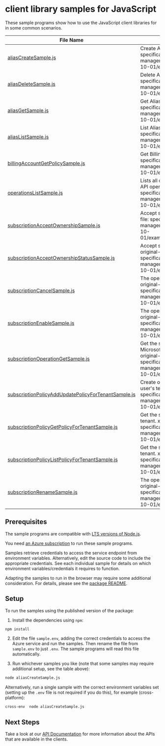 # client library samples for JavaScript

These sample programs show how to use the JavaScript client libraries for in some common scenarios.

| **File Name**                                                                                           | **Description**                                                                                                                                                                                                      |
| ------------------------------------------------------------------------------------------------------- | -------------------------------------------------------------------------------------------------------------------------------------------------------------------------------------------------------------------- |
| [aliasCreateSample.js][aliascreatesample]                                                               | Create Alias Subscription. x-ms-original-file: specification/subscription/resource-manager/Microsoft.Subscription/stable/2021-10-01/examples/createAlias.json                                                        |
| [aliasDeleteSample.js][aliasdeletesample]                                                               | Delete Alias. x-ms-original-file: specification/subscription/resource-manager/Microsoft.Subscription/stable/2021-10-01/examples/deleteAlias.json                                                                     |
| [aliasGetSample.js][aliasgetsample]                                                                     | Get Alias Subscription. x-ms-original-file: specification/subscription/resource-manager/Microsoft.Subscription/stable/2021-10-01/examples/getAlias.json                                                              |
| [aliasListSample.js][aliaslistsample]                                                                   | List Alias Subscription. x-ms-original-file: specification/subscription/resource-manager/Microsoft.Subscription/stable/2021-10-01/examples/listAlias.json                                                            |
| [billingAccountGetPolicySample.js][billingaccountgetpolicysample]                                       | Get Billing Account Policy. x-ms-original-file: specification/subscription/resource-manager/Microsoft.Subscription/stable/2021-10-01/examples/getBillingAccountPolicy.json                                           |
| [operationsListSample.js][operationslistsample]                                                         | Lists all of the available Microsoft.Subscription API operations. x-ms-original-file: specification/subscription/resource-manager/Microsoft.Subscription/stable/2021-10-01/examples/getOperations.json               |
| [subscriptionAcceptOwnershipSample.js][subscriptionacceptownershipsample]                               | Accept subscription ownership. x-ms-original-file: specification/subscription/resource-manager/Microsoft.Subscription/stable/2021-10-01/examples/acceptSubscriptionOwnership.json                                    |
| [subscriptionAcceptOwnershipStatusSample.js][subscriptionacceptownershipstatussample]                   | Accept subscription ownership status. x-ms-original-file: specification/subscription/resource-manager/Microsoft.Subscription/stable/2021-10-01/examples/acceptOwnershipStatus.json                                   |
| [subscriptionCancelSample.js][subscriptioncancelsample]                                                 | The operation to cancel a subscription x-ms-original-file: specification/subscription/resource-manager/Microsoft.Subscription/stable/2021-10-01/examples/cancelSubscription.json                                     |
| [subscriptionEnableSample.js][subscriptionenablesample]                                                 | The operation to enable a subscription x-ms-original-file: specification/subscription/resource-manager/Microsoft.Subscription/stable/2021-10-01/examples/enableSubscription.json                                     |
| [subscriptionOperationGetSample.js][subscriptionoperationgetsample]                                     | Get the status of the pending Microsoft.Subscription API operations. x-ms-original-file: specification/subscription/resource-manager/Microsoft.Subscription/stable/2021-10-01/examples/getSubscriptionOperation.json |
| [subscriptionPolicyAddUpdatePolicyForTenantSample.js][subscriptionpolicyaddupdatepolicyfortenantsample] | Create or Update Subscription tenant policy for user's tenant. x-ms-original-file: specification/subscription/resource-manager/Microsoft.Subscription/stable/2021-10-01/examples/changeTenantPolicy.json             |
| [subscriptionPolicyGetPolicyForTenantSample.js][subscriptionpolicygetpolicyfortenantsample]             | Get the subscription tenant policy for the user's tenant. x-ms-original-file: specification/subscription/resource-manager/Microsoft.Subscription/stable/2021-10-01/examples/getTenantPolicy.json                     |
| [subscriptionPolicyListPolicyForTenantSample.js][subscriptionpolicylistpolicyfortenantsample]           | Get the subscription tenant policy for the user's tenant. x-ms-original-file: specification/subscription/resource-manager/Microsoft.Subscription/stable/2021-10-01/examples/getTenantPolicyList.json                 |
| [subscriptionRenameSample.js][subscriptionrenamesample]                                                 | The operation to rename a subscription x-ms-original-file: specification/subscription/resource-manager/Microsoft.Subscription/stable/2021-10-01/examples/renameSubscription.json                                     |

## Prerequisites

The sample programs are compatible with [LTS versions of Node.js](https://github.com/nodejs/release#release-schedule).

You need [an Azure subscription][freesub] to run these sample programs.

Samples retrieve credentials to access the service endpoint from environment variables. Alternatively, edit the source code to include the appropriate credentials. See each individual sample for details on which environment variables/credentials it requires to function.

Adapting the samples to run in the browser may require some additional consideration. For details, please see the [package README][package].

## Setup

To run the samples using the published version of the package:

1. Install the dependencies using `npm`:

```bash
npm install
```

2. Edit the file `sample.env`, adding the correct credentials to access the Azure service and run the samples. Then rename the file from `sample.env` to just `.env`. The sample programs will read this file automatically.

3. Run whichever samples you like (note that some samples may require additional setup, see the table above):

```bash
node aliasCreateSample.js
```

Alternatively, run a single sample with the correct environment variables set (setting up the `.env` file is not required if you do this), for example (cross-platform):

```bash
cross-env  node aliasCreateSample.js
```

## Next Steps

Take a look at our [API Documentation][apiref] for more information about the APIs that are available in the clients.

[aliascreatesample]: https://github.com/Azure/azure-sdk-for-js/blob/main/sdk/subscription/arm-subscriptions/samples/v6/javascript/aliasCreateSample.js
[aliasdeletesample]: https://github.com/Azure/azure-sdk-for-js/blob/main/sdk/subscription/arm-subscriptions/samples/v6/javascript/aliasDeleteSample.js
[aliasgetsample]: https://github.com/Azure/azure-sdk-for-js/blob/main/sdk/subscription/arm-subscriptions/samples/v6/javascript/aliasGetSample.js
[aliaslistsample]: https://github.com/Azure/azure-sdk-for-js/blob/main/sdk/subscription/arm-subscriptions/samples/v6/javascript/aliasListSample.js
[billingaccountgetpolicysample]: https://github.com/Azure/azure-sdk-for-js/blob/main/sdk/subscription/arm-subscriptions/samples/v6/javascript/billingAccountGetPolicySample.js
[operationslistsample]: https://github.com/Azure/azure-sdk-for-js/blob/main/sdk/subscription/arm-subscriptions/samples/v6/javascript/operationsListSample.js
[subscriptionacceptownershipsample]: https://github.com/Azure/azure-sdk-for-js/blob/main/sdk/subscription/arm-subscriptions/samples/v6/javascript/subscriptionAcceptOwnershipSample.js
[subscriptionacceptownershipstatussample]: https://github.com/Azure/azure-sdk-for-js/blob/main/sdk/subscription/arm-subscriptions/samples/v6/javascript/subscriptionAcceptOwnershipStatusSample.js
[subscriptioncancelsample]: https://github.com/Azure/azure-sdk-for-js/blob/main/sdk/subscription/arm-subscriptions/samples/v6/javascript/subscriptionCancelSample.js
[subscriptionenablesample]: https://github.com/Azure/azure-sdk-for-js/blob/main/sdk/subscription/arm-subscriptions/samples/v6/javascript/subscriptionEnableSample.js
[subscriptionoperationgetsample]: https://github.com/Azure/azure-sdk-for-js/blob/main/sdk/subscription/arm-subscriptions/samples/v6/javascript/subscriptionOperationGetSample.js
[subscriptionpolicyaddupdatepolicyfortenantsample]: https://github.com/Azure/azure-sdk-for-js/blob/main/sdk/subscription/arm-subscriptions/samples/v6/javascript/subscriptionPolicyAddUpdatePolicyForTenantSample.js
[subscriptionpolicygetpolicyfortenantsample]: https://github.com/Azure/azure-sdk-for-js/blob/main/sdk/subscription/arm-subscriptions/samples/v6/javascript/subscriptionPolicyGetPolicyForTenantSample.js
[subscriptionpolicylistpolicyfortenantsample]: https://github.com/Azure/azure-sdk-for-js/blob/main/sdk/subscription/arm-subscriptions/samples/v6/javascript/subscriptionPolicyListPolicyForTenantSample.js
[subscriptionrenamesample]: https://github.com/Azure/azure-sdk-for-js/blob/main/sdk/subscription/arm-subscriptions/samples/v6/javascript/subscriptionRenameSample.js
[apiref]: https://learn.microsoft.com/javascript/api/@azure/arm-subscriptions?view=azure-node-preview
[freesub]: https://azure.microsoft.com/free/
[package]: https://github.com/Azure/azure-sdk-for-js/tree/main/sdk/subscription/arm-subscriptions/README.md
